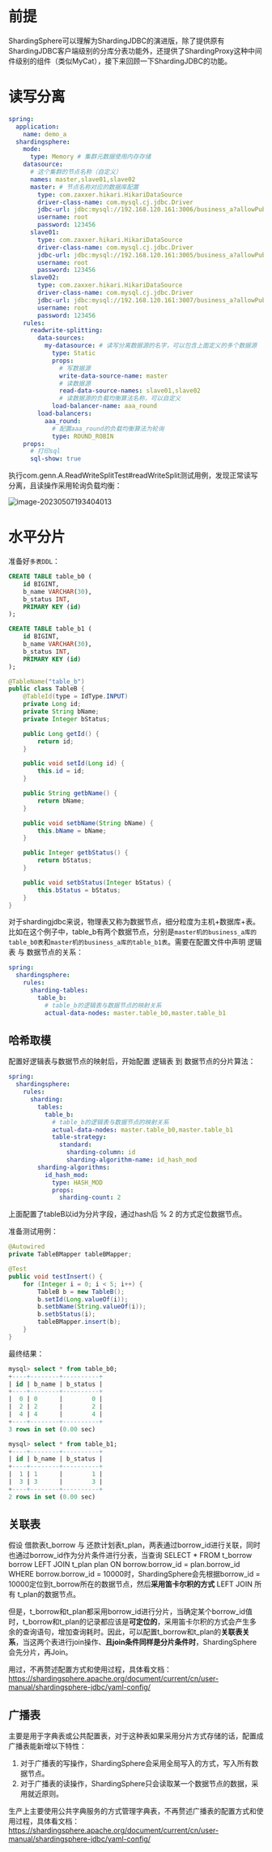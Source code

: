 # 前提

ShardingSphere可以理解为ShardingJDBC的演进版，除了提供原有ShardingJDBC客户端级别的分库分表功能外，还提供了ShardingProxy这种中间件级别的组件（类似MyCat），接下来回顾一下ShardingJDBC的功能。

# 读写分离

```yaml
spring:
  application:
    name: demo_a
  shardingsphere:
    mode:
      type: Memory # 集群元数据使用内存存储
    datasource:
      # 这个集群的节点名称（自定义）
      names: master,slave01,slave02
      master: # 节点名称对应的数据库配置
        type: com.zaxxer.hikari.HikariDataSource
        driver-class-name: com.mysql.cj.jdbc.Driver
        jdbc-url: jdbc:mysql://192.168.120.161:3006/business_a?allowPublicKeyRetrieval=true
        username: root
        password: 123456
      slave01:
        type: com.zaxxer.hikari.HikariDataSource
        driver-class-name: com.mysql.cj.jdbc.Driver
        jdbc-url: jdbc:mysql://192.168.120.161:3005/business_a?allowPublicKeyRetrieval=true
        username: root
        password: 123456
      slave02:
        type: com.zaxxer.hikari.HikariDataSource
        driver-class-name: com.mysql.cj.jdbc.Driver
        jdbc-url: jdbc:mysql://192.168.120.161:3007/business_a?allowPublicKeyRetrieval=true
        username: root
        password: 123456
    rules:
      readwrite-splitting:
        data-sources:
          my-datasource: # 读写分离数据源的名字，可以包含上面定义的多个数据源
            type: Static
            props:
              # 写数据源
              write-data-source-name: master
              # 读数据源
              read-data-source-names: slave01,slave02
              # 读数据源的负载均衡算法名称，可以自定义
            load-balancer-name: aaa_round
        load-balancers:
          aaa_round:
            # 配置aaa_round的负载均衡算法为轮询
            type: ROUND_ROBIN
    props:
      # 打印sql
      sql-show: true
```

执行com.genn.A.ReadWriteSplitTest#readWriteSplit测试用例，发现正常读写分离，且读操作采用轮询负载均衡：

![image-20230507193404013](01-ShardingSphere之ShardingJDBC.assets/01.png)

# 水平分片

准备好`多表DDL`：

```sql
CREATE TABLE table_b0 (
	id BIGINT,
	b_name VARCHAR(30),
	b_status INT,
	PRIMARY KEY (id)
);

CREATE TABLE table_b1 (
	id BIGINT,
	b_name VARCHAR(30),
	b_status INT,
	PRIMARY KEY (id)
);
```

```java
@TableName("table_b")
public class TableB {
    @TableId(type = IdType.INPUT)
    private Long id;
    private String bName;
    private Integer bStatus;

    public Long getId() {
        return id;
    }

    public void setId(Long id) {
        this.id = id;
    }

    public String getbName() {
        return bName;
    }

    public void setbName(String bName) {
        this.bName = bName;
    }

    public Integer getbStatus() {
        return bStatus;
    }

    public void setbStatus(Integer bStatus) {
        this.bStatus = bStatus;
    }
}
```

对于shardingjdbc来说，物理表又称为数据节点，细分粒度为主机+数据库+表。比如在这个例子中，table_b有两个数据节点，分别是`master机的business_a库的table_b0表`和`master机的business_a库的table_b1表`。需要在配置文件中声明 逻辑表 与 数据节点的关系：

```yaml
spring:
  shardingsphere:
    rules:
      sharding-tables: 
        table_b:
          # table_b的逻辑表与数据节点的映射关系
          actual-data-nodes: master.table_b0,master.table_b1
```

## 哈希取模

配置好逻辑表与数据节点的映射后，开始配置 逻辑表 到  数据节点的分片算法：

```yaml
spring:
  shardingsphere:
    rules:
      sharding:
        tables:
          table_b:
            # table_b的逻辑表与数据节点的映射关系
            actual-data-nodes: master.table_b0,master.table_b1
            table-strategy:
              standard:
                sharding-column: id
                sharding-algorithm-name: id_hash_mod
        sharding-algorithms:
          id_hash_mod:
            type: HASH_MOD
            props:
              sharding-count: 2
```

上面配置了tableB以id为分片字段，通过hash后 % 2 的方式定位数据节点。

准备测试用例：

```java
@Autowired
private TableBMapper tableBMapper;

@Test
public void testInsert() {
    for (Integer i = 0; i < 5; i++) {
        TableB b = new TableB();
        b.setId(Long.valueOf(i));
        b.setbName(String.valueOf(i));
        b.setbStatus(i);
        tableBMapper.insert(b);
    }
}
```

最终结果：

```sql
mysql> select * from table_b0;
+----+--------+----------+
| id | b_name | b_status |
+----+--------+----------+
|  0 | 0      |        0 |
|  2 | 2      |        2 |
|  4 | 4      |        4 |
+----+--------+----------+
3 rows in set (0.00 sec)

mysql> select * from table_b1;
+----+--------+----------+
| id | b_name | b_status |
+----+--------+----------+
|  1 | 1      |        1 |
|  3 | 3      |        3 |
+----+--------+----------+
2 rows in set (0.00 sec)
```

## 关联表

假设 借款表t_borrow 与 还款计划表t_plan，两表通过borrow_id进行关联，同时也通过borrow_id作为分片条件进行分表，当查询 SELECT * FROM t_borrow borrow LEFT JOIN  t_plan plan ON borrow.borrow_id = plan.borrow_id WHERE borrow.borrow_id = 10000时，ShardingSphere会先根据borrow_id = 10000定位到t_borrow所在的数据节点，然后**采用笛卡尔积的方式** LEFT JOIN 所有 t_plan的数据节点。

但是，t_borrow和t_plan都采用borrow_id进行分片，当确定某个borrow_id值时，t_borrow和t_plan的记录都应该是**可定位的**，采用笛卡尔积的方式会产生多余的查询语句，增加查询耗时。因此，可以配置t_borrow和t_plan的**关联表关系**，当这两个表进行join操作、**且join条件同样是分片条件时**，ShardingSphere会先分片，再Join。

用过，不再赘述配置方式和使用过程，具体看文档：https://shardingsphere.apache.org/document/current/cn/user-manual/shardingsphere-jdbc/yaml-config/

## 广播表

主要是用于字典表或公共配置表，对于这种表如果采用分片方式存储的话，配置成广播表能新增以下特性：

1. 对于广播表的写操作，ShardingSphere会采用全局写入的方式，写入所有数据节点。
2. 对于广播表的读操作，ShardingSphere只会读取某一个数据节点的数据，采用就近原则。

生产上主要使用公共字典服务的方式管理字典表，不再赘述广播表的配置方式和使用过程，具体看文档：https://shardingsphere.apache.org/document/current/cn/user-manual/shardingsphere-jdbc/yaml-config/
